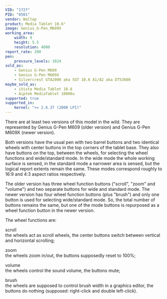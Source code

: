 ```yaml
---
VID: "172f"
PID: "0501"
vendor: Waltop
product: Media Tablet 10.6"
image: Genius_G-Pen_M609X
working_area:
    width: 9
    height: 5.5
    resolution: 4000
report_rate: 200
pen:
    pressure_levels: 1024
sold_as:
    - Genius G-Pen M609
    - Genius G-Pen M609X
    - Silvercrest GTA2000 aka SGT 10.6 A1/A2 aka DT53600
maybe_sold_as:
    - iVista Media Tablet 10.6
    - Aiptek MediaTablet 10000u
supported: true
supported_in:
    kernel: ">= 2.6.37 (2000 LPI)"
---
```

There are at least two versions of this model in the wild. They are represented by Genius G-Pen M609 (older version) and Genius G-Pen M609X (newer version).

Both versions have the usual pen with two barrel buttons and two identical wheels with center buttons in the top corners of the tablet base. They also have buttons on the top, between the wheels, for selecting the wheel functions and wide/standard mode. In the wide mode the whole working surface is sensed, in the standard mode a narrower area is sensed, but the logical report extents remain the same. These modes correspond roughly to 16:9 and 4:3 aspect ratios respectively.

The older version has three wheel function buttons ("scroll", "zoom" and "volume") and two separate buttons for wide and standard mode. The newer version has four wheel function buttons (plus "brush") and only one button is used for selecting wide/standard mode. So, the total number of buttons remains the same, but one of the mode buttons is repurposed as a wheel function button in the newer version.

The wheel functions are:

scroll  
the wheels act as scroll wheels, the center buttons switch between vertical and horizontal scrolling;

zoom  
the wheels zoom in/out, the buttons supposedly reset to 100%;

volume  
the wheels control the sound volume, the buttons mute;

brush  
the wheels are supposed to control brush width in a graphics editor, the buttons do nothing (supposed: right-click and double left-click).



